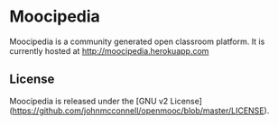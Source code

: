 Moocipedia
========

Moocipedia is a community generated open classroom platform.
It is currently hosted at http://moocipedia.herokuapp.com

License
-------
Moocipedia is released under the [GNU v2 License]
(https://github.com/johnmcconnell/openmooc/blob/master/LICENSE).
